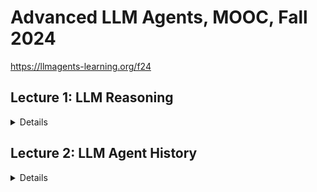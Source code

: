 # Advanced LLM Agents, MOOC, Fall 2024

https://llmagents-learning.org/f24

## Lecture 1: LLM Reasoning

<details>

### **Executive Summary**

This document explores the reasoning capabilities of Large Language Models (LLMs), moving beyond their basic functionality as text predictors. The core argument is that the ability to generate intermediate reasoning steps, mimicking human thought processes, is crucial for achieving effective problem-solving in LLMs. The document outlines various techniques to elicit this reasoning, such as Chain-of-Thought prompting and Self-Consistency, while also acknowledging limitations like sensitivity to irrelevant information and issues with self-correction.

---

### **Key Themes and Ideas**

#### **The Need for Reasoning in AI**
- The author questions whether current machine learning (ML), which often requires vast amounts of data, truly reflects artificial intelligence. They propose that a key missing element is reasoning, stating: *"Humans can learn from just a few examples because humans can reason."*
- A simple “last letter concatenation” task is used to highlight the deficiency of standard ML approaches and how LLMs can overcome this.
- The document points out a core concept: *"AI should be able to learn from just a few examples, like what humans usually do."*

#### **LLMs as Language Mimics and the Power of Intermediate Steps**
- LLMs are described as *"transformer"* models trained to predict the next word based on vast amounts of text, comparing their training to *"training parrots to mimic human languages."* This highlights their capacity for language manipulation.
- The paper emphasizes that LLMs can generate reasoning if prompted or trained correctly. The key concept is to *"derive the final answer through intermediate steps."*
- This point is illustrated with the *"last-letter-concatenation"* task by prompting the model to show its working, and with more complex math-based questions.

#### **Techniques for Eliciting Reasoning**
- **Chain-of-Thought (CoT) Prompting:**
  - *"Regardless of training, fine-tuning, or prompting, when provided with examples that include intermediate steps, LLMs will respond with intermediate steps."*
  - Demonstrates that prompting with step-by-step reasoning significantly improves accuracy.

- **Least-to-Most Prompting:**
  - Breaks down complex problems into smaller, more manageable sub-problems, allowing for easier generalization.
  - Example: *"Let's break down this problem: 1. How many apples does Anna have? 2. How many apples do Elsa and Anna have together?”*

- **Analogical Reasoning:**
  - LLMs can be prompted to recall related problems before attempting the current task.
  - *"A mathematician is a person who can find analogies between theorems; a better mathematician is one who can see analogies between proofs and the best mathematician can notice analogies between theories."* — Stefan Banach

- **Chain-of-Thought Decoding (Without Explicit Prompting):**
  - A less greedy decoding strategy allows LLMs to reveal step-by-step reasoning even without direct prompts.

- **Self-Consistency:**
  - Improves step-by-step reasoning by sampling multiple responses and selecting the most frequent answer.
  - *"More consistent, more likely to be correct."*

- **Universal Self-Consistency (USC):**
  - LLMs self-select the most consistent response, but *"the most consistent response"* is not always the most frequent.

#### **Theoretical Basis**
- *"There is nothing more practical than a good theory.”* — Kurt Lewin
- Argues that constant-depth transformers can solve inherently serial problems by generating sufficiently long intermediate steps.

---

### **Limitations of LLM Reasoning**

#### **Distraction by Irrelevant Context**
- LLMs can be easily distracted by irrelevant information in prompts, similar to humans.
- A significant performance drop is observed when irrelevant information is added to problems from the GSM8k dataset.

#### **Lack of Self-Correction**
- While LLMs can be prompted to review their responses, self-correction sometimes worsens the answer.
- Indicates that self-correction is not robust without access to an "oracle" answer.

#### **Importance of Premise Order**
- The order of information presented in a problem affects LLM reasoning capabilities.
- Random ordering results in a performance drop, showing that *"Premise Order Matters in Reasoning."*

---

### **Future Directions and Open Questions**
- The author calls for a model that can autonomously learn reasoning techniques and overcome identified limitations.
- Emphasizes the need to better understand these challenges before attempting to fix them.
- *"If I were given one hour to save the planet, I would spend 59 minutes defining the problem and one minute resolving it."* — Albert Einstein

---

### **Key Quotes**
- *"Humans can learn from just a few examples because humans can reason."*
- *"Make things as simple as possible but no simpler."* — Albert Einstein
- *"Derive the final answer through a series of small steps."*
- *"Regardless of training, fine-tuning, or prompting, when provided with examples that include intermediate steps, LLMs will respond with intermediate steps."*
- *"The truth always turns out to be simpler than you thought.”* — Richard P. Feynman
- *"The best way to predict the future is to invent it."* — Alan Kay

---

### **Conclusion**

This document highlights the critical role of reasoning in the development of advanced AI. It demonstrates that LLMs can be coaxed into reasoning using various techniques but acknowledges current limitations in areas such as self-correction and handling irrelevant information. Future LLM research must address these limitations to unlock their full potential for solving complex problems.


Ref:
- https://www.youtube.com/live/QL-FS_Zcmyo
- https://llmagents-learning.org/slides/llm-reasoning.pdf

</details>

## Lecture 2: LLM Agent History

<details>

### ChatGPT Brief:

<details>

#### **Overview of LLM Agents**
The document provides a historical and technical overview of **Large Language Model (LLM) agents**, their evolution, and their role in reasoning and acting within environments.

#### **Key Concepts**
1. **Definition of Agents** – Intelligent systems that interact with an environment, including physical (robots, autonomous cars) and digital environments (chatbots, DQN for games, etc.).
2. **LLM Agents** – These agents use **LLMs to process text-based observations and take actions**. They evolve through:
   - **Text Agents** (e.g., ELIZA)
   - **LLM-based Agents** (e.g., SayCan, Language Planner)
   - **Reasoning Agents** (e.g., ReAct, AutoGPT)

#### **Historical Evolution**
1. **Early AI Agents**
   - **ELIZA (1966)** – Simple rule-based text agent.
   - **LSTM-DQN (2015)** – Used reinforcement learning for text-based environments.
2. **LLMs and Reasoning**
   - **Few-shot learning** (NeurIPS 2020) showed LLMs could generalize with minimal examples.
   - **Chain-of-Thought (CoT)** and **Tree-of-Thought (ToT)** approaches improved stepwise reasoning.
3. **Modern LLM Agents**
   - **ReAct (Reasoning + Acting)** – Introduces structured reasoning combined with external actions (e.g., using tools, APIs).
   - **Retrieval-Augmented Generation (RAG)** – Enhances factual accuracy by retrieving external knowledge.

#### **Capabilities and Use Cases**
1. **Question Answering (QA)**
   - Requires different methods for **knowledge-based** (RAG), **computational** (PoT), and **reasoning-intensive** (CoT) queries.
2. **Tool Use**
   - LLMs interact with tools (calculators, APIs, search engines) to extend functionality.
3. **Long-Term Memory**
   - Concepts like **Reflexion**, **Voyager**, and **Generative Agents** enable LLMs to remember and refine knowledge over multiple interactions.

#### **Future Challenges & Research Areas**
1. **Enhancing Memory & Learning** – Moving beyond short-term context windows to **persistent knowledge retention**.
2. **Scaling Multi-Agent Systems** – Exploring **collaborative AI agents** that can interact efficiently.
3. **Improving Robustness & Accuracy** – Avoiding hallucinations and ensuring reliable decision-making.

#### **Conclusion**
The document highlights the **progression from rule-based AI to modern LLM agents**, emphasizing the synergy between reasoning and acting (ReAct), the importance of **retrieval-enhanced learning**, and the need for **long-term memory** in AI systems. Future advancements will focus on improving **generalization, robustness, and adaptability**.

</details>

### Google Notebook Brief:

<details>

## **1. Introduction**  
This document provides a structured overview of the evolution and current state of **Large Language Model (LLM) agents**, drawing insights from *L2_llm_agent_history.pdf* by **Shunyu Yao**. It covers key concepts, historical evolution, reasoning mechanisms, and future research challenges. The presentation underscores the importance of **abstraction, generality, and learning from past methodologies**, while also addressing practical applications and existing limitations.  

## **2. Defining "Agent" and "LLM Agent"**  
An **agent** is an "intelligent" system that interacts with an **environment**, which can be:  
- **Physical**: Robots, autonomous cars  
- **Digital**: Atari game AI, Siri, AlphaGo  
- **Human-Interfacing**: Chatbots  

The definition of an agent is dynamic, evolving based on interpretations of **"intelligence"** and **"environment."**  

### **Classification of LLM Agents**  
LLM agents are categorized into three levels:  
1. **Text Agent**  
   - Uses **text as both action and observation**  
   - Examples: **ELIZA** (rule-based chatbot), **LSTM-DQN** (deep RL for text-based games)  
   - **Limitations**: Domain-specific, lacks generalization  

2. **LLM Agent**  
   - Uses LLMs to **process inputs and generate actions**  
   - Examples: **SayCan**, **Language Planner**  

3. **Reasoning Agent**  
   - Uses **LLMs to reason before acting**  
   - Examples: **ReAct**, **AutoGPT**  
   - The **main focus** of the discussion  

## **3. Historical Context**  
The document traces the progression of **AI agents** through three distinct eras:  

1. **Symbolic AI Agents**  
   - Example: **ELIZA (1966)** – A **rule-based text agent**  
   - **Challenges**: "Domain-specific," "manual design required," **limited adaptability**  

2. **Deep Reinforcement Learning (RL) Agents**  
   - Example: **LSTM-DQN (2015)** – Used deep RL for language-based tasks  
   - **Challenges**: Requires **scalar reward signals**, extensive training  

3. **LLM Agents**  
   - Emerged due to the **few-shot learning** capability of LLMs  
   - **Trained via next-token prediction on large text corpora**  
   - **Inference through few-shot prompting for diverse tasks**  
   - Introduces **generality** over domain-specific constraints  

The shift from **symbolic/numerical representations to open-ended natural language** allowed LLMs to operate **more flexibly**.  

## **4. The Role of Reasoning and Acting**  
Traditional AI agents either:  
1. **Lacked external knowledge/tools**, leading to incorrect responses.  
2. **Lacked reasoning**, making their actions unreliable.  

### **The ReAct Paradigm**  
To address these issues, the **ReAct** (Reasoning + Acting) approach was introduced, emphasizing:  
- **"Synergy of reasoning and acting"**  
- **Systematic exploration**  
- **Integration of external feedback**  

The structured reasoning-action loop allows the agent to:  
1. **Analyze observations**  
2. **Formulate reasoning-based thoughts**  
3. **Execute informed actions**  
4. **Adjust reasoning based on outcomes**  

> *"Acting supports reasoning, reasoning guides acting."*  

## **5. Long-Term Memory and Learning**  
### **Challenges of Short-Term Memory**  
- **"Append-only" nature**  
- **Limited context and attention span**  
- **Cannot persist across different tasks**  

### **Long-Term Memory Solutions**  
To overcome these limitations, **long-term memory architectures** enable LLM agents to:  
- **Read and write information persistently**  
- **Store experiences, knowledge, and skills**  
- **Continuously improve based on prior learning**  

#### **Memory-Based Approaches**  
- **Reflexion** – "Verbal reinforcement learning" via textual feedback.  
- **Voyager** – Procedural memory for **task execution.**  
- **Generative Agents** – Episodic memory of **past experiences.**  

Long-term memory integration is **crucial** for making LLMs **adaptive and self-improving**.  

## **6. Moving Beyond QA and Games**  
The document explores **LLM applications** beyond traditional QA and gaming into **digital automation**.  

### **Challenges in Digital Automation**  
- Despite **"tremendous practical values,"** progress has been **slow**.  
- **Difficulties** include:  
  - **Reasoning over real-world language**  
  - **Decision-making over open-ended, long-term actions**  

### **New Benchmarks & Environments**  
1. **MiniWoB** – Small-scale, impractical agent benchmarks.  
2. **WebShop** – A large-scale, **Amazon product-based** interaction environment.  
3. **WebArena & SWE-Bench** – Real-world **software engineering automation** challenges.  
4. **ChemCrow** – LLMs for **scientific discovery** (e.g., **new chemical compounds**).  

Future AI systems must shift toward **scalable, realistic, and complex problem-solving environments**.  

## **7. Key Lessons and Future Directions**  
### **Lessons for AI Research**  
- **Simplicity & Generality** – AI models should be simple but widely applicable.  
- **Thinking in Abstraction** – Avoid **task-specific fixes**; focus on **broad principles**.  
- **Understanding Tasks** – Learn from **task structures**, not **narrow implementations**.  
- **Historical Awareness** – AI research should **build on past methodologies**.  

### **Future Research Directions**  
1. **Training Improvements**  
   - **Fine-tuning agents for planning, self-evaluation, calibration**  
   - **FireAct** project enhances LLM-agent synergy  

2. **Interface Design**  
   - **Human-Computer Interfaces (HCI)**  
   - **Agent-Computer Interfaces (ACI)** for **better adaptability**  
   - **SWE-agent** demonstrates the role of well-designed interfaces  

3. **Robustness & Safety**  
   - **Reliability in automated decision-making**  
   - **Human-in-the-loop AI** (to prevent catastrophic failures)  
   - **Tau-bench** assesses real-world human-agent collaboration  
   - *Case Study:* **Air Canada chatbot failure** highlights **AI liability risks**  

4. **Benchmarking Real-World AI**  
   - Moving beyond **simplistic game-based** tests  
   - Emphasizing **practical AI integration in workflows**  

## **8. Conclusion**  
The **rapid evolution of LLM agents** has shifted AI capabilities from **basic text processing to complex reasoning and acting.** The introduction of **ReAct**, long-term memory, and more sophisticated benchmarks **paves the way for the next generation of AI.**  

### **Key Takeaways**  
✔ **LLM agents have evolved from rule-based AI to dynamic reasoning systems.**  
✔ **ReAct combines reasoning and action for better problem-solving.**  
✔ **Memory-enhanced AI improves adaptability and long-term learning.**  
✔ **Future research must focus on robustness, scalability, and real-world automation.**  

As AI moves beyond artificial environments, the **next frontier lies in deploying LLM agents for real-world tasks and human-AI collaboration.**  

### **Feedback and Further Reading**  
For further insights and discussion, the presentation provides a feedback link.    
</details>

Ref:
- https://www.youtube.com/watch?v=RM6ZArd2nVc
- https://llmagents-learning.org/slides/llm_agent_history.pdf

</details>



